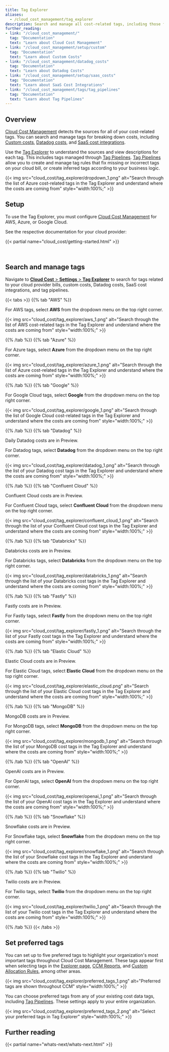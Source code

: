 ```yaml
---
title: Tag Explorer
aliases:
  - /cloud_cost_management/tag_explorer
description: Search and manage all cost-related tags, including those from your bills, with insights into their sources.
further_reading:
- link: "/cloud_cost_management/"
  tag: "Documentation"
  text: "Learn about Cloud Cost Management"
- link: "/cloud_cost_management/setup/custom"
  tag: "Documentation"
  text: "Learn about Custom Costs"
- link: "/cloud_cost_management/datadog_costs"
  tag: "Documentation"
  text: "Learn about Datadog Costs"
- link: "/cloud_cost_management/setup/saas_costs"
  tag: "Documentation"
  text: "Learn about SaaS Cost Integrations"
- link: "/cloud_cost_management/tags/tag_pipelines"
  tag: "Documentation"
  text: "Learn about Tag Pipelines"
---
```


## Overview

[Cloud Cost Management][1] detects the sources for all of your cost-related tags. You can search and manage tags for breaking down costs, including [Custom costs][4], [Datadog costs][5], and [SaaS cost integrations][6].

Use the [Tag Explorer][2] to understand the sources and view descriptions for each tag. This includes tags managed through [Tag Pipelines][3]. [Tag Pipelines][3] allow you to create and manage tag rules that fix missing or incorrect tags on your cloud bill, or create inferred tags according to your business logic.

{{< img src="cloud_cost/tag_explorer/dropdown_1.png" alt="Search through the list of Azure cost-related tags in the Tag Explorer and understand where the costs are coming from" style="width:100%;" >}}

## Setup

To use the Tag Explorer, you must configure [Cloud Cost Management][1] for AWS, Azure, or Google Cloud.

See the respective documentation for your cloud provider:

{{< partial name="cloud_cost/getting-started.html" >}}

<br>

## Search and manage tags

Navigate to [**Cloud Cost** > **Settings** > **Tag Explorer**][2] to search for tags related to your cloud provider bills, custom costs, Datadog costs, SaaS cost integrations, and tag pipelines.

{{< tabs >}}
{{% tab "AWS" %}}

For AWS tags, select **AWS** from the dropdown menu on the top right corner.

{{< img src="cloud_cost/tag_explorer/aws_1.png" alt="Search through the list of AWS cost-related tags in the Tag Explorer and understand where the costs are coming from" style="width:100%;" >}}

{{% /tab %}}
{{% tab "Azure" %}}

For Azure tags, select **Azure** from the dropdown menu on the top right corner.

{{< img src="cloud_cost/tag_explorer/azure_1.png" alt="Search through the list of Azure cost-related tags in the Tag Explorer and understand where the costs are coming from" style="width:100%;" >}}

{{% /tab %}}
{{% tab "Google" %}}

For Google Cloud tags, select **Google** from the dropdown menu on the top right corner.

{{< img src="cloud_cost/tag_explorer/google_1.png" alt="Search through the list of Google Cloud cost-related tags in the Tag Explorer and understand where the costs are coming from" style="width:100%;" >}}

{{% /tab %}}
{{% tab "Datadog" %}}

<div class="alert alert-warning">Daily Datadog costs are in Preview.</div>

For Datadog tags, select **Datadog** from the dropdown menu on the top right corner.

{{< img src="cloud_cost/tag_explorer/datadog_1.png" alt="Search through the list of your Datadog cost tags in the Tag Explorer and understand where the costs are coming from" style="width:100%;" >}}

{{% /tab %}}
{{% tab "Confluent Cloud" %}}

<div class="alert alert-warning">Confluent Cloud costs are in Preview.</div>

For Confluent Cloud tags, select **Confluent Cloud** from the dropdown menu on the top right corner.

{{< img src="cloud_cost/tag_explorer/confluent_cloud_1.png" alt="Search through the list of your Confluent Cloud cost tags in the Tag Explorer and understand where the costs are coming from" style="width:100%;" >}}

{{% /tab %}}
{{% tab "Databricks" %}}

<div class="alert alert-warning">Databricks costs are in Preview.</div>

For Databricks tags, select **Databricks** from the dropdown menu on the top right corner.

{{< img src="cloud_cost/tag_explorer/databricks_1.png" alt="Search through the list of your Databricks cost tags in the Tag Explorer and understand where the costs are coming from" style="width:100%;" >}}

{{% /tab %}}
{{% tab "Fastly" %}}

<div class="alert alert-warning">Fastly costs are in Preview.</div>

For Fastly tags, select **Fastly** from the dropdown menu on the top right corner.

{{< img src="cloud_cost/tag_explorer/fastly_1.png" alt="Search through the list of your Fastly cost tags in the Tag Explorer and understand where the costs are coming from" style="width:100%;" >}}

{{% /tab %}}
{{% tab "Elastic Cloud" %}}

<div class="alert alert-warning">Elastic Cloud costs are in Preview.</div>

For Elastic Cloud tags, select **Elastic Cloud** from the dropdown menu on the top right corner.

{{< img src="cloud_cost/tag_explorer/elastic_cloud.png" alt="Search through the list of your Elastic Cloud cost tags in the Tag Explorer and understand where the costs are coming from" style="width:100%;" >}}

{{% /tab %}}
{{% tab "MongoDB" %}}

<div class="alert alert-warning">MongoDB costs are in Preview.</div>

For MongoDB tags, select **MongoDB** from the dropdown menu on the top right corner.

{{< img src="cloud_cost/tag_explorer/mongodb_1.png" alt="Search through the list of your MongoDB cost tags in the Tag Explorer and understand where the costs are coming from" style="width:100%;" >}}

{{% /tab %}}
{{% tab "OpenAI" %}}

<div class="alert alert-warning">OpenAI costs are in Preview.</div>

For OpenAI tags, select **OpenAI** from the dropdown menu on the top right corner.

{{< img src="cloud_cost/tag_explorer/openai_1.png" alt="Search through the list of your OpenAI cost tags in the Tag Explorer and understand where the costs are coming from" style="width:100%;" >}}

{{% /tab %}}
{{% tab "Snowflake" %}}

<div class="alert alert-warning">Snowflake costs are in Preview.</div>

For Snowflake tags, select **Snowflake** from the dropdown menu on the top right corner.

{{< img src="cloud_cost/tag_explorer/snowflake_1.png" alt="Search through the list of your Snowflake cost tags in the Tag Explorer and understand where the costs are coming from" style="width:100%;" >}}

{{% /tab %}}
{{% tab "Twilio" %}}

<div class="alert alert-warning">Twilio costs are in Preview.</div>

For Twilio tags, select **Twilio** from the dropdown menu on the top right corner.

{{< img src="cloud_cost/tag_explorer/twilio_1.png" alt="Search through the list of your Twilio cost tags in the Tag Explorer and understand where the costs are coming from" style="width:100%;" >}}

{{% /tab %}}
{{< /tabs >}}

## Set preferred tags
You can set up to five preferred tags to highlight your organization's most important tags throughout Cloud Cost Management. These tags appear first when selecting tags in the [Explorer page][7], [CCM Reports][8], and [Custom Allocation Rules][9], among other areas.

{{< img src="cloud_cost/tag_explorer/preferred_tags_1.png" alt="Preferred tags are shown throughout CCM" style="width:100%;" >}}

You can choose preferred tags from any of your existing cost data tags, including [Tag Pipelines][3]. These settings apply to your entire organization.

{{< img src="cloud_cost/tag_explorer/preferred_tags_2.png" alt="Select your preferred tags in Tag Explorer" style="width:100%;" >}}

## Further reading

{{< partial name="whats-next/whats-next.html" >}}

[1]: /cloud_cost_management/
[2]: https://app.datadoghq.com/cost/tags
[3]: /cloud_cost_management/tags/tag_pipelines
[4]: /cloud_cost_management/setup/custom
[5]: /cloud_cost_management/datadog_costs
[6]: /cloud_cost_management/setup/saas_costs
[7]: https://app.datadoghq.com/cost/explorer
[8]: /cloud_cost_management/reporting
[9]: /cloud_cost_management/allocation/custom_allocation_rules
